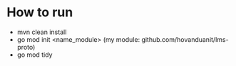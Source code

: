 # How to run
* mvn clean install
* go mod init <name_module> (my module: github.com/hovanduanit/lms-proto)
* go mod tidy

